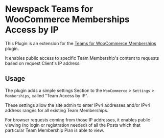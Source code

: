 # Newspack Teams for WooCommerce Memberships Access by IP

This Plugin is an extension for the [Teams for WooCommerce Memberships](https://woocommerce.com/products/teams-woocommerce-memberships/) plugin.

It enables public access to specific Team Membership's content to requests based on request Client's IP address.

## Usage

The plugin adds a simple settings Section to the `WooCommerce` > `Settings` > `Memberships`, called "Team Access by IP".

These settings allow the site admin to enter IPv4 addresses and/or IPv4 address ranges for all existing Team Memberships. 

For browser requests coming from those IP addresses, it enables public viewing (no login or registration needed) of all the Posts which that particular Team Membership Plan is able to view.  
